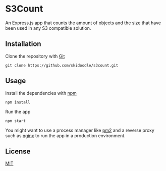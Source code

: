 # S3Count
An Express.js app that counts the amount of objects and the size that have been used in any S3 compatible solution.

## Installation

Clone the repository with [Git](https://git-scm.com/)

```
git clone https://github.com/skidoodle/s3count.git
```

## Usage
Install the dependencies with [npm](https://nodejs.org/)
```
npm install
```

Run the app
```
npm start
```

You might want to use a process manager like [pm2](https://github.com/Unitech/pm2) and a reverse proxy such as [nginx](https://nginx.org/) to run the app in a production environment.

## License
[MIT](https://choosealicense.com/licenses/mit/)
